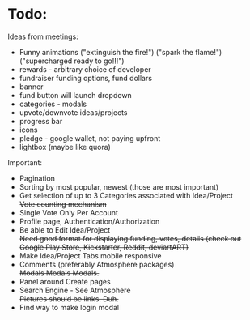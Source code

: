 Todo:
====

Ideas from meetings:
<ul>
<li>Funny animations ("extinguish the fire!") ("spark the flame!") ("supercharged ready to go!!!")</li>
<li>rewards - arbitrary choice of developer</li>
<li>fundraiser funding options, fund dollars</li>
<li>banner</li>
<li>fund button will launch dropdown</li>
<li>categories - modals</li>
<li>upvote/downvote ideas/projects</li>
<li>progress bar</li>
<li>icons</li>
<li>pledge - google wallet, not paying upfront</li>
<li>lightbox (maybe like quora)</li>
</ul>

Important: 
<ul>
	<li>Pagination</li>
	<li>Sorting by most popular, newest (those are most important)</li>
	<li>Get selection of up to 3 Categories associated with Idea/Project</li>
	<strike>Vote counting mechanism</strike>
	<li>Single Vote Only Per Account</li>
	<li>Profile page, Authentication/Authorization</li>
	<li>Be able to Edit Idea/Project</li>
	<strike>Need good format for displaying funding, votes, details (check out Google Play Store, Kickstarter, Reddit, deviartART)</strike>
	<li>Make Idea/Project Tabs mobile responsive</li>
	<li>Comments (preferably Atmosphere packages)</li>
	<strike>Modals Modals Modals.</strike>
	<li>Panel around Create pages</li>
	<li>Search Engine - See Atmosphere</li>
	<strike>Pictures should be links. Duh.</strike>
	<li>Find way to make login modal</li>
</ul>



